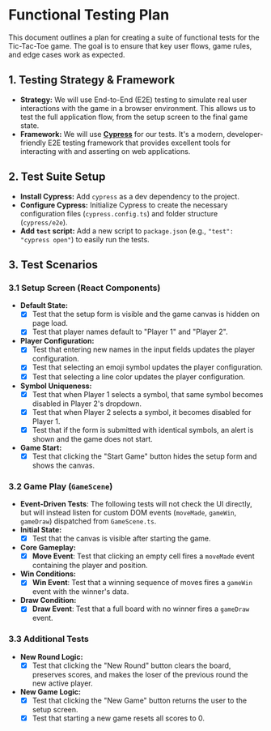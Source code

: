 # Functional Testing Plan

This document outlines a plan for creating a suite of functional tests for the Tic-Tac-Toe game. The goal is to ensure that key user flows, game rules, and edge cases work as expected.

## 1. Testing Strategy & Framework

-   **Strategy:** We will use End-to-End (E2E) testing to simulate real user interactions with the game in a browser environment. This allows us to test the full application flow, from the setup screen to the final game state.
-   **Framework:** We will use [**Cypress**](https://www.cypress.io/) for our tests. It's a modern, developer-friendly E2E testing framework that provides excellent tools for interacting with and asserting on web applications.

## 2. Test Suite Setup

-   **Install Cypress:** Add `cypress` as a dev dependency to the project.
-   **Configure Cypress:** Initialize Cypress to create the necessary configuration files (`cypress.config.ts`) and folder structure (`cypress/e2e`).
-   **Add `test` script:** Add a new script to `package.json` (e.g., `"test": "cypress open"`) to easily run the tests.

## 3. Test Scenarios

### 3.1 Setup Screen (React Components)

-   **Default State:**
    -   [X] Test that the setup form is visible and the game canvas is hidden on page load.
    -   [X] Test that player names default to "Player 1" and "Player 2".
-   **Player Configuration:**
    -   [X] Test that entering new names in the input fields updates the player configuration.
    -   [X] Test that selecting an emoji symbol updates the player configuration.
    -   [X] Test that selecting a line color updates the player configuration.
-   **Symbol Uniqueness:**
    -   [X] Test that when Player 1 selects a symbol, that same symbol becomes disabled in Player 2's dropdown.
    -   [X] Test that when Player 2 selects a symbol, it becomes disabled for Player 1.
    -   [X] Test that if the form is submitted with identical symbols, an alert is shown and the game does not start.
-   **Game Start:**
    -   [X] Test that clicking the "Start Game" button hides the setup form and shows the canvas.

### 3.2 Game Play (`GameScene`)

-   **Event-Driven Tests**: The following tests will not check the UI directly, but will instead listen for custom DOM events (`moveMade`, `gameWin`, `gameDraw`) dispatched from `GameScene.ts`.
-   **Initial State:**
    -   [X] Test that the canvas is visible after starting the game.
-   **Core Gameplay:**
    -   [X] **Move Event**: Test that clicking an empty cell fires a `moveMade` event containing the player and position.
-   **Win Conditions:**
    -   [X] **Win Event**: Test that a winning sequence of moves fires a `gameWin` event with the winner's data.
-   **Draw Condition:**
    -   [X] **Draw Event**: Test that a full board with no winner fires a `gameDraw` event.

### 3.3 Additional Tests

-   **New Round Logic:**
    -   [X] Test that clicking the "New Round" button clears the board, preserves scores, and makes the loser of the previous round the new active player.
-   **New Game Logic:**
    -   [X] Test that clicking the "New Game" button returns the user to the setup screen.
    -   [X] Test that starting a new game resets all scores to 0. 